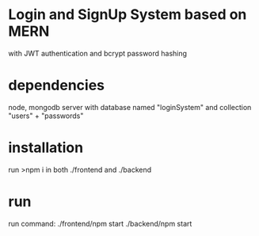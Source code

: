 # Login  and SignUp System based on MERN
with JWT authentication and bcrypt password hashing

# dependencies
node,
mongodb server with database named "loginSystem" and collection "users" + "passwords"

# installation
run >npm i
in both ./frontend and ./backend

# run
run command: 
./frontend/npm start
./backend/npm start